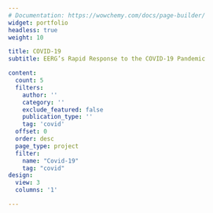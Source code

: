 ```yaml
---
# Documentation: https://wowchemy.com/docs/page-builder/
widget: portfolio
headless: true
weight: 10

title: COVID-19
subtitle: EERG’s Rapid Response to the COVID-19 Pandemic

content:
  count: 5
  filters:
    author: ''
    category: ''
    exclude_featured: false
    publication_type: ''
    tag: 'covid'
  offset: 0
  order: desc
  page_type: project
  filter:
    name: "Covid-19"
    tag: "covid"
design:
  view: 3
  columns: '1'

---
```

